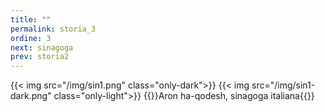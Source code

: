```yaml
---
title: ""
permalink: storia_3
ordine: 3
next: sinagoga
prev: storia2
---
```

{{< img src="/img/sin1.png"  class="only-dark">}}
{{< img src="/img/sin1-dark.png" class="only-light">}}
{{<didascalia>}}Aron ha-qodesh, sinagoga italiana{{</didascalia>}}